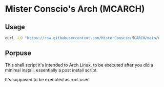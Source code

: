 # Mister Conscio's Arch (MCARCH)

## Usage

```sh
curl -LO "https://raw.githubusercontent.com/MisterConscio/MCARCH/main/mcarch.sh" && bash mcarch.sh
```

## Porpuse

This shell script it's intended to Arch Linux, to be executed after you did a minimal install, essentially a post install script.

It's supposed to be executed as root user.

